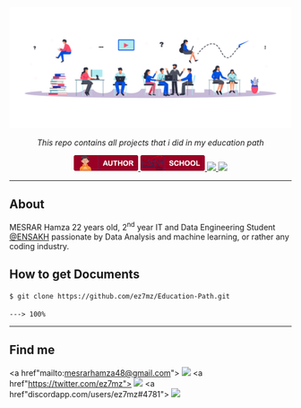 <p align="center">
  <img src="srcs/imgs/ed-cover.png" alt="Banner">
</p>

<p align="center">
    <em>This repo contains all projects that i did in my education path</em>
</p>

<p align="center">
  <a href="https://github.com/ez7mz" target="_blank">
        <img src="srcs/badges/badge-author.png" alt="School">
  </a>
  <a href="https://ensak.usms.ac.ma/ensak/" target="_blank">
        <img src="srcs/badges/badge-school.png" alt="School">
  </a>
  <a href="https://www.linkedin.com/in/ez7mz/" target="_blank">
    <img src="https://img.shields.io/badge/linkedin-%230077B5.svg?style=for-the-badge&logo=linkedin&logoColor=white">
  </a>
  <a href="https://www.instagram.com/ez7m.z/" target="_blank">
    <img src="https://img.shields.io/badge/Instagram-%23E4405F.svg?style=for-the-badge&logo=Instagram&logoColor=white">
  </a>
</p>

---

## About
MESRAR Hamza 22 years old, 2<sup>nd</sup> year IT and Data Engineering Student <a href="https://ensak.usms.ac.ma/ensak/" target="_blank">@ENSAKH</a> passionate by Data Analysis and machine learning, or rather any coding industry.

## How to get Documents
<div class="termy">

```console
$ git clone https://github.com/ez7mz/Education-Path.git

---> 100%
```

</div>

---

## Find me

<a href"mailto:mesrarhamza48@gmail.com">
  <img src="https://img.shields.io/badge/linktree-1de9b6?style=for-the-badge&logo=linktree&logoColor=white">
</a>
<a href"https://twitter.com/ez7mz">
  <img src="https://img.shields.io/badge/Twitter-%231DA1F2.svg?style=for-the-badge&logo=Twitter&logoColor=white">
</a>
<a href"discordapp.com/users/ez7mz#4781">
  <img src="https://img.shields.io/badge/%3CServer%3E-%237289DA.svg?style=for-the-badge&logo=discord&logoColor=white">
</a>

